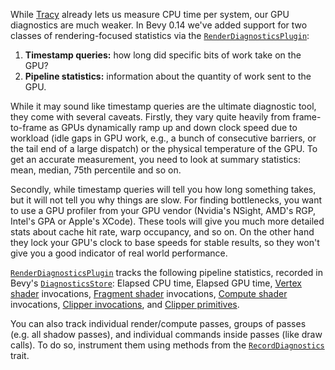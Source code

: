While [Tracy](https://github.com/bevyengine/bevy/blob/main/docs/profiling.md) already lets us measure CPU time per system, our GPU diagnostics are much weaker.
In Bevy 0.14 we've added support for two classes of rendering-focused statistics via the [`RenderDiagnosticsPlugin`](https://docs.rs/bevy/0.14/bevy/render/diagnostic/struct.RenderDiagnosticsPlugin.html):

1. **Timestamp queries:** how long did specific bits of work take on the GPU?
2. **Pipeline statistics:** information about the quantity of work sent to the GPU.

While it may sound like timestamp queries are the ultimate diagnostic tool, they come with several caveats.
Firstly, they vary quite heavily from frame-to-frame as GPUs dynamically ramp up and down clock speed due to workload (idle gaps in GPU work, e.g., a bunch of consecutive barriers, or the tail end of a large dispatch) or the physical temperature of the GPU.
To get an accurate measurement, you need to look at summary statistics: mean, median, 75th percentile and so on.

Secondly, while timestamp queries will tell you how long something takes, but it will not tell you why things are slow.
For finding bottlenecks, you want to use a GPU profiler from your GPU vendor (Nvidia's NSight, AMD's RGP, Intel's GPA or Apple's XCode).
These tools will give you much more detailed stats about cache hit rate, warp occupancy, and so on.
On the other hand they lock your GPU's clock to base speeds for stable results, so they won't give you a good indicator of real world performance.

[`RenderDiagnosticsPlugin`] tracks the following pipeline statistics, recorded in Bevy's [`DiagnosticsStore`](https://docs.rs/bevy/0.14/bevy/diagnostic/struct.DiagnosticsStore.html): Elapsed CPU time, Elapsed GPU time, [Vertex shader](https://www.khronos.org/opengl/wiki/Vertex_Shader) invocations, [Fragment shader](https://www.khronos.org/opengl/wiki/Fragment_Shader) invocations, [Compute shader](https://www.khronos.org/opengl/wiki/Compute_Shader) invocations, [Clipper invocations](http://gpa.helpmax.net/en/intel-graphics-performance-analyzers-help/metrics-descriptions/extended-metrics-description/rasterizer-metrics/clipper-invocations/), and [Clipper primitives](http://gpa.helpmax.net/en/intel-graphics-performance-analyzers-help/metrics-descriptions/extended-metrics-description/rasterizer-metrics/post-clip-primitives/).

You can also track individual render/compute passes, groups of passes (e.g. all shadow passes), and individual commands inside passes (like draw calls).
 To do so, instrument them using methods from the [`RecordDiagnostics`](https://docs.rs/bevy/0.14/bevy/render/diagnostic/trait.RecordDiagnostics.html) trait.

[`RenderDiagnosticsPlugin`]: http://dev-docs.bevyengine.org/bevy/render/diagnostic/struct.RenderDiagnosticsPlugin.html